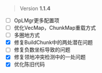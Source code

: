 > Version **1.1.4**
 
 - [ ] OpLMgr更多配置项
 - [ ] 优化VecMap，ChunkMap重载方式
 - [ ] 多圈地方式
 - [x] 修复BuildChunk中的两处潜在问题
 - [ ] 修复负数坐标导致的问题
 - [x] 修复领地冲突检测中的一处问题
 - [x] 优化陈旧代码
